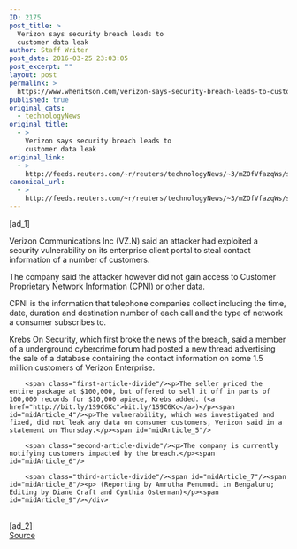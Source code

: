 ```yaml
---
ID: 2175
post_title: >
  Verizon says security breach leads to
  customer data leak
author: Staff Writer
post_date: 2016-03-25 23:03:05
post_excerpt: ""
layout: post
permalink: >
  https://www.whenitson.com/verizon-says-security-breach-leads-to-customer-data-leak/
published: true
original_cats:
  - technologyNews
original_title:
  - >
    Verizon says security breach leads to
    customer data leak
original_link:
  - >
    http://feeds.reuters.com/~r/reuters/technologyNews/~3/mZOfVfazqWs/story01.htm
canonical_url:
  - >
    http://feeds.reuters.com/~r/reuters/technologyNews/~3/mZOfVfazqWs/story01.htm
---
```

 [ad_1]
<br><div id="articleText">
<span id="midArticle_start"/>

<span class="focusParagraph" readability="3"><p><span class="articleLocatio&lt;/span&gt;n">Verizon Communications Inc (<span id="symbol_VZ.N_0">VZ.N</span>) said an attacker had exploited a security vulnerability on its enterprise client portal to steal contact information of a number of customers.</span></p></span><span id="midArticle_0"/><p>The company said the attacker however did not gain access to Customer Proprietary Network Information (CPNI) or other data.</p><span id="midArticle_1"/><p>CPNI is the information that telephone companies collect including  the time, date, duration and destination number of each call and the type of network a consumer subscribes to. </p><span id="midArticle_2"/><p>Krebs On Security, which first broke the news of the breach, said a member of a underground cybercrime forum had posted a new thread advertising the sale of a database containing the contact information on some 1.5 million customers of Verizon Enterprise.</p><span id="midArticle_3"/>
        
        <span class="first-article-divide"/><p>The seller priced the entire package at $100,000, but offered to sell it off in parts of 100,000 records for $10,000 apiece, Krebs added. (<a href="http://bit.ly/1S9C6Kc">bit.ly/1S9C6Kc</a>)</p><span id="midArticle_4"/><p>The vulnerability, which was investigated and fixed, did not leak any data on consumer customers, Verizon said in a statement on Thursday.</p><span id="midArticle_5"/>
        
        <span class="second-article-divide"/><p>The company is currently notifying customers impacted by the breach.</p><span id="midArticle_6"/>
        
        <span class="third-article-divide"/><span id="midArticle_7"/><span id="midArticle_8"/><p> (Reporting by Amrutha Penumudi in Bengaluru; Editing by Diane Craft and Cynthia Osterman)</p><span id="midArticle_9"/></div>
<br>[ad_2]
<br><a href="http://feeds.reuters.com/~r/reuters/technologyNews/~3/mZOfVfazqWs/story01.htm">Source </a>